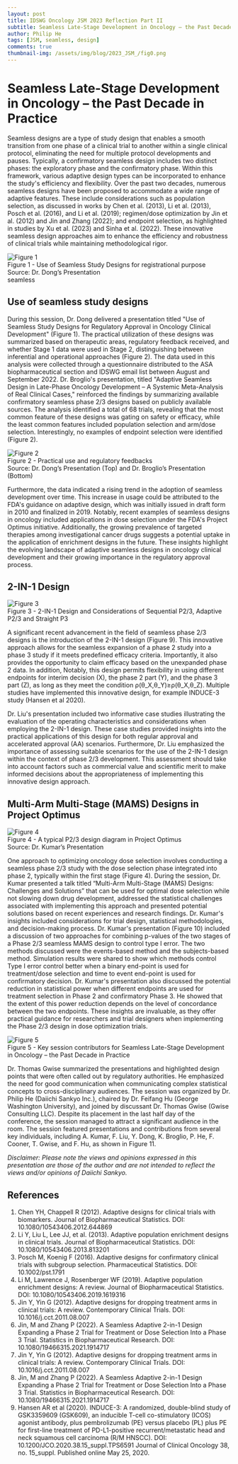```yaml
---
layout: post
title: IDSWG Oncology JSM 2023 Reflection Part II
subtitle: Seamless Late-Stage Development in Oncology – the Past Decade in Practice
author: Philip He
tags: [JSM, seamless, design]
comments: true
thumbnail-img: /assets/img/blog/2023_JSM_/fig0.png
---
```


# Seamless Late-Stage Development in Oncology – the Past Decade in Practice

Seamless designs are a type of study design that enables a smooth transition from one phase of a clinical trial to another within a single clinical protocol, eliminating the need for multiple protocol developments and pauses. Typically, a confirmatory seamless design includes two distinct phases: the exploratory phase and the confirmatory phase. Within this framework, various adaptive design types can be incorporated to enhance the study's efficiency and flexibility. Over the past two decades, numerous seamless designs have been proposed to accommodate a wide range of adaptive features. These include considerations such as population selection, as discussed in works by Chen et al. (2013), Li et al. (2013), Posch et al. (2016), and Li et al. (2019); regimen/dose optimization by Jin et al. (2012) and Jin and Zhang (2022); and endpoint selection, as highlighted in studies by Xu et al. (2023) and Sinha et al. (2022). These innovative seamless design approaches aim to enhance the efficiency and robustness of clinical trials while maintaining methodological rigor.

<figurecenter>
<img class="center" src="/assets/img/blog/2023_JSM_seamless/fig1.png" alt="Figure 1">
<figcaption>Figure 1 - Use of Seamless Study Designs for registrational purpose
<br/>Source: Dr. Dong’s Presentation
</figcaption>seamless
</figurecenter>

## Use of seamless study designs 

During this session, Dr. Dong delivered a presentation titled "Use of Seamless Study Designs for Regulatory Approval in Oncology Clinical Development" (Figure 1). The practical utilization of these designs was summarized based on therapeutic areas, regulatory feedback received, and whether Stage 1 data were used in Stage 2, distinguishing between inferential and operational approaches (Figure 2). The data used in this analysis were collected through a questionnaire distributed to the ASA biopharmaceutical section and IDSWG email list between August and September 2022. Dr. Broglio's presentation, titled "Adaptive Seamless Design in Late-Phase Oncology Development – A Systemic Meta-Analysis of Real Clinical Cases," reinforced the findings by summarizing available confirmatory seamless phase 2/3 designs based on publicly available sources. The analysis identified a total of 68 trials, revealing that the most common feature of these designs was gating on safety or efficacy, while the least common features included population selection and arm/dose selection. Interestingly, no examples of endpoint selection were identified (Figure 2).

<figurecenter>
<img class="center" src="/assets/img/blog/2023_JSM_seamless/fig2.png" alt="Figure 2">
<figcaption>Figure 2 - Practical use and regulatory feedbacks
<br/>Source: Dr. Dong’s Presentation (Top) and Dr. Broglio’s Presentation (Bottom)
</figcaption>

</figurecenter>

Furthermore, the data indicated a rising trend in the adoption of seamless development over time. This increase in usage could be attributed to the FDA's guidance on adaptive design, which was initially issued in draft form in 2010 and finalized in 2019. Notably, recent examples of seamless designs in oncology included applications in dose selection under the FDA's Project Optimus initiative. Additionally, the growing prevalence of targeted therapies among investigational cancer drugs suggests a potential uptake in the application of enrichment designs in the future. These insights highlight the evolving landscape of adaptive seamless designs in oncology clinical development and their growing importance in the regulatory approval process.

## 2-IN-1 Design

<figurecenter>
<img class="center" src="/assets/img/blog/2023_JSM_seamless/fig3.png" alt="Figure 3">
<figcaption>Figure 3 - 2-IN-1 Design and Considerations of Sequential P2/3, Adaptive P2/3 and Straight P3</figcaption>
</figurecenter>

A significant recent advancement in the field of seamless phase 2/3 designs is the introduction of the 2-IN-1 design (Figure 9). This innovative approach allows for the seamless expansion of a phase 2 study into a phase 3 study if it meets predefined efficacy criteria. Importantly, it also provides the opportunity to claim efficacy based on the unexpanded phase 2 data. In addition, Notably, this design permits flexibility in using different endpoints for interim decision (X), the phase 2 part (Y), and the phase 3 part (Z), as long as they meet the condition ρ(θ_X,θ_Y)≥ρ(θ_X,θ_Z). Multiple studies have implemented this innovative design, for example INDUCE-3 study (Hansen et al 2020).

Dr. Liu's presentation included two informative case studies illustrating the evaluation of the operating characteristics and considerations when employing the 2-IN-1 design. These case studies provided insights into the practical applications of this design for both regular approval and accelerated approval (AA) scenarios. Furthermore, Dr. Liu emphasized the importance of assessing suitable scenarios for the use of the 2-IN-1 design within the context of phase 2/3 development. This assessment should take into account factors such as commercial value and scientific merit to make informed decisions about the appropriateness of implementing this innovative design approach. 

## Multi-Arm Multi-Stage (MAMS) Designs in Project Optimus

<figureleft>
<img class="center" src="/assets/img/blog/2023_JSM_seamless/fig4.png" alt="Figure 4">
<figcaption>Figure 4 - A typical P2/3 design diagram in Project Optimus
<br/>Source: Dr. Kumar’s Presentation
</figcaption>
</figureleft>

One approach to optimizing oncology dose selection involves conducting a seamless phase 2/3 study with the dose selection phase integrated into phase 2, typically within the first stage (Figure 4). During the session, Dr. Kumar presented a talk titled “Multi-Arm Multi-Stage (MAMS) Designs: Challenges and Solutions” that can be used for optimal dose selection while not slowing down drug development, addressed the statistical challenges associated with implementing this approach and presented potential solutions based on recent experiences and research findings. Dr. Kumar's insights included considerations for trial design, statistical methodologies, and decision-making process. 
Dr. Kumar's presentation (Figure 10) included a discussion of two approaches for combining p-values of the two stages of a Phase 2/3 seamless MAMS design to control type I error. The two methods discussed were the events-based method and the subjects-based method. Simulation results were shared to show which methods control Type I error control better when a binary end-point is used for treatment/dose selection and time to event end-point is used for confirmatory decision. Dr. Kumar's presentation also discussed the potential reduction in statistical power when different endpoints are used for treatment selection in Phase 2 and confirmatory Phase 3. He showed that the extent of this power reduction depends on the level of concordance between the two endpoints. These insights are invaluable, as they offer practical guidance for researchers and trial designers when implementing the Phase 2/3 design in dose optimization trials.

<figurecenter>
<img class="center" src="/assets/img/blog/2023_JSM_seamless/fig5.jpg" alt="Figure 5">
<figcaption>Figure 5 - Key session contributors for Seamless Late-Stage Development in Oncology – the Past Decade in Practice</figcaption>
</figurecenter>

Dr. Thomas Gwise summarized the presentations and highlighted design points that were often called out by regulatory authorities. He emphasized the need for good communication when communicating complex statistical concepts to cross-disciplinary audiences.
The session was organized by Dr. Philip He (Daiichi Sankyo Inc.), chaired by Dr. Feifang Hu (George Washington University), and joined by discussant Dr. Thomas Gwise (Gwise Consulting LLC). 
Despite its placement in the last half day of the conference, the session managed to attract a significant audience in the room. The session featured presentations and contributions from several key individuals, including A. Kumar, F. Liu, Y. Dong, K. Broglio, P. He, F. Cooner, T. Gwise, and F. Hu, as shown in Figure 11.

*Disclaimer: Please note the views and opinions expressed in this presentation are those of the author and are not intended to reflect the views and/or opinions of Daiichi Sankyo.*

## References
1.	Chen YH, Chappell R (2012). Adaptive designs for clinical trials with biomarkers. Journal of Biopharmaceutical Statistics. DOI: 10.1080/10543406.2012.644869
2.	Li Y, Liu L, Lee JJ, et al. (2013). Adaptive population enrichment designs in clinical trials. Journal of Biopharmaceutical Statistics. DOI: 10.1080/10543406.2013.813201
3.	Posch M, Koenig F (2016). Adaptive designs for confirmatory clinical trials with subgroup selection. Pharmaceutical Statistics. DOI: 10.1002/pst.1791
4.	Li M, Lawrence J, Rosenberger WF (2019). Adaptive population enrichment designs: A review. Journal of Biopharmaceutical Statistics. DOI: 10.1080/10543406.2019.1619316
5.	Jin Y, Yin G (2012). Adaptive designs for dropping treatment arms in clinical trials: A review. Contemporary Clinical Trials. DOI: 10.1016/j.cct.2011.08.007
6.	Jin, M and Zhang P (2022). A Seamless Adaptive 2-in-1 Design Expanding a Phase 2 Trial for Treatment or Dose Selection Into a Phase 3 Trial. Statistics in Biopharmaceutical Research. DOI: 10.1080/19466315.2021.1914717
7.	Jin Y, Yin G (2012). Adaptive designs for dropping treatment arms in clinical trials: A review. Contemporary Clinical Trials. DOI: 10.1016/j.cct.2011.08.007
8.	Jin, M and Zhang P (2022). A Seamless Adaptive 2-in-1 Design Expanding a Phase 2 Trial for Treatment or Dose Selection Into a Phase 3 Trial. Statistics in Biopharmaceutical Research. DOI: 10.1080/19466315.2021.1914717
9.	Hansen AR et al (2020). INDUCE-3: A randomized, double-blind study of GSK3359609 (GSK609), an inducible T-cell co-stimulatory (ICOS) agonist antibody, plus pembrolizumab (PE) versus placebo (PL) plus PE for first-line treatment of PD-L1-positive recurrent/metastatic head and neck squamous cell carcinoma (R/M HNSCC). DOI: 10.1200/JCO.2020.38.15_suppl.TPS6591 Journal of Clinical Oncology 38, no. 15_suppl. Published online May 25, 2020.


